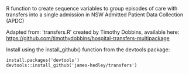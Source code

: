 R function to create sequence variables to group episodes of care with transfers into a single admission in NSW Admitted Patient Data Collection (APDC)

Adapted from: 'transfers.R' created by Timothy Dobbins, available here: https://github.com/timothydobbins/hospital-transfers-multipackage

Install using the install_github() function from the devtools package:
```
install.packages('devtools')
devtools::install_github('james-hedley/transfers')
```
